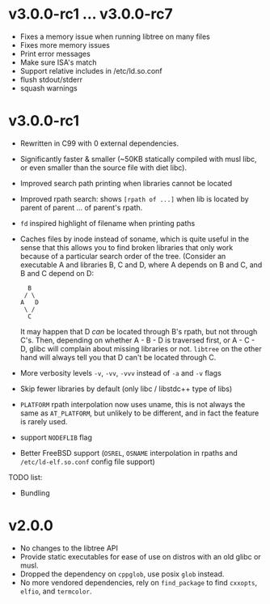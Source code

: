 
# v3.0.0-rc1 ... v3.0.0-rc7
- Fixes a memory issue when running libtree on many files
- Fixes more memory issues
- Print error messages
- Make sure ISA's match
- Support relative includes in /etc/ld.so.conf
- flush stdout/stderr
- squash warnings

# v3.0.0-rc1
- Rewritten in C99 with 0 external dependencies.
- Significantly faster & smaller (~50KB statically compiled with musl libc, or
  even smaller than the source file with diet libc).
- Improved search path printing when libraries cannot be located
- Improved rpath search: shows `[rpath of ...]` when lib is located by parent
  of parent ... of parent's rpath.
- `fd` inspired highlight of filename when printing paths
- Caches files by inode instead of soname, which is quite useful in the sense
  that this allows you to find broken libraries that only work because of a
  particular search order of the tree. (Consider an executable A and libraries
  B, C and D, where A depends on B and C, and B and C depend on D:
  
  ```
    B
   / \
  A   D
   \ /
    C
  ```

  It may happen that D *can* be located through B's rpath, but not through C's.
  Then, depending on whether A - B - D is traversed first, or A - C - D, glibc
  will complain about missing libraries or not. `libtree` on the other hand
  will always tell you that D can't be located through C.
- More verbosity levels `-v`, `-vv`, `-vvv` instead of `-a` and `-v` flags
- Skip fewer libraries by default (only libc / libstdc++ type of libs)
- `PLATFORM` rpath interpolation now uses uname, this is not always the same as
  `AT_PLATFORM`, but unlikely to be different, and in fact the feature is
  rarely used.
- support `NODEFLIB` flag
- Better FreeBSD support (`OSREL`, `OSNAME` interpolation in rpaths and
  `/etc/ld-elf.so.conf` config file support)

TODO list:
- Bundling

# v2.0.0

- No changes to the libtree API
- Provide static executables for ease of use on distros with an old glibc or
  musl.
- Dropped the dependency on `cppglob`, use posix `glob` instead.
- No more vendored dependencies, rely on `find_package` to find `cxxopts`,
  `elfio`, and `termcolor`.
